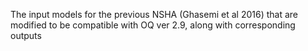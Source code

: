 The input models for the previous NSHA (Ghasemi et al 2016) that are modified to be compatible with OQ ver 2.9, along with corresponding outputs

